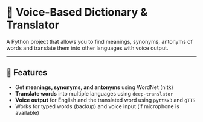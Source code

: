
# 🎤 Voice-Based Dictionary & Translator

A Python project that allows you to find meanings, synonyms, antonyms of words and translate them into other languages with voice output.

---

## 🚀 Features
- Get **meanings, synonyms, and antonyms** using WordNet (nltk)
- **Translate words** into multiple languages using `deep-translator`
- **Voice output** for English and the translated word using `pyttsx3` and `gTTS`
- Works for typed words (backup) and voice input (if microphone is available)

